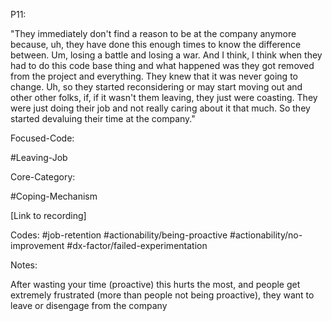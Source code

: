 P11:

"They immediately don't find a reason to be at the company anymore because, uh, they have done this enough times to know the difference between. Um, losing a battle and losing a war. And I think, I think when they had to do this code base thing and what happened was they got removed from the project and everything. They knew that it was never going to change. Uh, so they started reconsidering or may start moving out and other other folks, if, if it wasn't them leaving, they just were coasting. They were just doing their job and not really caring about it that much. So they started devaluing their time at the company."



Focused-Code:

#Leaving-Job



Core-Category:

#Coping-Mechanism



[Link to recording]



Codes:
#job-retention 
#actionability/being-proactive 
#actionability/no-improvement 
#dx-factor/failed-experimentation



Notes:

After wasting your time (proactive) this hurts the most, and people get extremely frustrated (more than people not being proactive), they want to leave or disengage from the company